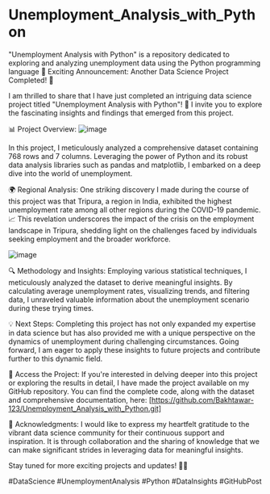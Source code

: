 # Unemployment_Analysis_with_Python
"Unemployment Analysis with Python" is a repository dedicated to exploring and analyzing unemployment data using the Python programming language
📢 Exciting Announcement: Another Data Science Project Completed! 🚀

I am thrilled to share that I have just completed an intriguing data science project titled "Unemployment Analysis with Python"! 🎉 I invite you to explore the fascinating insights and findings that emerged from this project.

📊 Project Overview:
![image](https://github.com/Bakhtawar-123/Unemployment_Analysis_with_Python/assets/82812762/a320a5b1-9f45-4569-bd24-de0281ec7d03)

In this project, I meticulously analyzed a comprehensive dataset containing 768 rows and 7 columns. Leveraging the power of Python and its robust data analysis libraries such as pandas and matplotlib, I embarked on a deep dive into the world of unemployment.

🌍 Regional Analysis:
One striking discovery I made during the course of this project was that Tripura, a region in India, exhibited the highest unemployment rate among all other regions during the COVID-19 pandemic. 📈 This revelation underscores the impact of the crisis on the employment landscape in Tripura, shedding light on the challenges faced by individuals seeking employment and the broader workforce.

![image](https://github.com/Bakhtawar-123/Unemployment_Analysis_with_Python/assets/82812762/517f5960-a826-4b3c-bc79-b7895a665445)


🔍 Methodology and Insights:
Employing various statistical techniques, I meticulously analyzed the dataset to derive meaningful insights. By calculating average unemployment rates, visualizing trends, and filtering data, I unraveled valuable information about the unemployment scenario during these trying times.

💡 Next Steps:
Completing this project has not only expanded my expertise in data science but has also provided me with a unique perspective on the dynamics of unemployment during challenging circumstances. Going forward, I am eager to apply these insights to future projects and contribute further to this dynamic field.

🔗 Access the Project:
If you're interested in delving deeper into this project or exploring the results in detail, I have made the project available on my GitHub repository. You can find the complete code, along with the dataset and comprehensive documentation, here: [https://github.com/Bakhtawar-123/Unemployment_Analysis_with_Python.git]

🙏 Acknowledgments:
I would like to express my heartfelt gratitude to the vibrant data science community for their continuous support and inspiration. It is through collaboration and the sharing of knowledge that we can make significant strides in leveraging data for meaningful insights.

Stay tuned for more exciting projects and updates! 🚀🔬

#DataScience #UnemploymentAnalysis #Python #DataInsights #GitHubPost
